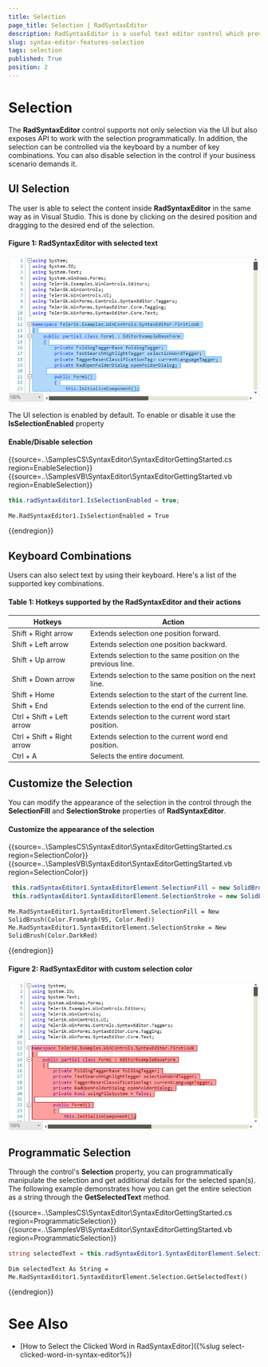 ```yaml
---
title: Selection
page_title: Selection | RadSyntaxEditor
description: RadSyntaxEditor is a useful text editor control which provides built-in syntax highlighting and code editing experience
slug: syntax-editor-features-selection
tags: selection
published: True
position: 2
---
```


# Selection

The **RadSyntaxEditor** control supports not only selection via the UI but also exposes API to work with the selection programmatically. In addition, the selection can be controlled via the keyboard by a number of key combinations. You can also disable selection in the control if your business scenario demands it.

## UI Selection

The user is able to select the content inside **RadSyntaxEditor** in the same way as in Visual Studio. This is done by clicking on the desired position and dragging to the desired end of the selection. 

#### Figure 1: RadSyntaxEditor with selected text

![features-intellipropmpts001](images/selection001.png)

The UI selection is enabled by default. To enable or disable it use the **IsSelectionEnabled** property

#### Enable/Disable selection
{{source=..\SamplesCS\SyntaxEditor\SyntaxEditorGettingStarted.cs region=EnableSelection}} 
{{source=..\SamplesVB\SyntaxEditor\SyntaxEditorGettingStarted.vb region=EnableSelection}}

````C#
this.radSyntaxEditor1.IsSelectionEnabled = true;

````
````VB.NET
Me.RadSyntaxEditor1.IsSelectionEnabled = True

````

{{endregion}} 

## Keyboard Combinations

Users can also select text by using their keyboard. Here's a list of the supported key combinations.

#### Table 1: Hotkeys supported by the RadSyntaxEditor and their actions

|**Hotkeys**|**Action**|
|----|----|
|Shift + Right arrow|Extends selection one position forward.|
|Shift + Left arrow|Extends selection one position backward.|
|Shift + Up arrow|Extends selection to the same position on the previous line.|
|Shift + Down arrow|Extends selection to the same position on the next line.|
|Shift + Home|Extends selection to the start of the current line.|
|Shift + End|Extends selection to the end of the current line.|
|Ctrl + Shift + Left arrow|Extends selection to the current word start position.|
|Ctrl + Shift + Right arrow|Extends selection to the current word end position.|
|Ctrl + A|Selects the entire document.|

## Customize the Selection

You can modify the appearance of the selection in the control through the **SelectionFill** and **SelectionStroke** properties of **RadSyntaxEditor**.

#### Customize the appearance of the selection

{{source=..\SamplesCS\SyntaxEditor\SyntaxEditorGettingStarted.cs region=SelectionColor}} 
{{source=..\SamplesVB\SyntaxEditor\SyntaxEditorGettingStarted.vb region=SelectionColor}}

````C#
 this.radSyntaxEditor1.SyntaxEditorElement.SelectionFill = new SolidBrush(Color.FromArgb(95, Color.Red));
 this.radSyntaxEditor1.SyntaxEditorElement.SelectionStroke = new SolidBrush(Color.DarkRed);

````
````VB.NET
Me.RadSyntaxEditor1.SyntaxEditorElement.SelectionFill = New SolidBrush(Color.FromArgb(95, Color.Red))
Me.RadSyntaxEditor1.SyntaxEditorElement.SelectionStroke = New SolidBrush(Color.DarkRed)

````

{{endregion}} 

#### Figure 2: RadSyntaxEditor with custom selection color

![features-intellipropmpts001](images/selection002.png)

## Programmatic Selection

Through the control's **Selection** property, you can programmatically manipulate the selection and get additional details for the selected span(s). The following example demonstrates how you can get the entire selection as a string through the **GetSelectedText** method.

{{source=..\SamplesCS\SyntaxEditor\SyntaxEditorGettingStarted.cs region=ProgrammaticSelection}} 
{{source=..\SamplesVB\SyntaxEditor\SyntaxEditorGettingStarted.vb region=ProgrammaticSelection}}

````C#
string selectedText = this.radSyntaxEditor1.SyntaxEditorElement.Selection.GetSelectedText();

````
````VB.NET
Dim selectedText As String = Me.RadSyntaxEditor1.SyntaxEditorElement.Selection.GetSelectedText()

````

{{endregion}} 

# See Also

* [How to Select the Clicked Word in RadSyntaxEditor]({%slug select-clicked-word-in-syntax-editor%})
